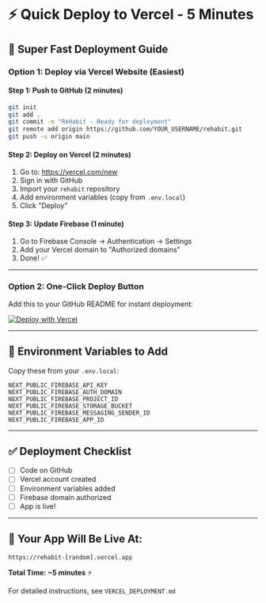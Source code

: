 # ⚡ Quick Deploy to Vercel - 5 Minutes

## 🎯 Super Fast Deployment Guide

### **Option 1: Deploy via Vercel Website (Easiest)**

#### **Step 1: Push to GitHub (2 minutes)**

```bash
git init
git add .
git commit -m "ReHabit - Ready for deployment"
git remote add origin https://github.com/YOUR_USERNAME/rehabit.git
git push -u origin main
```

#### **Step 2: Deploy on Vercel (2 minutes)**

1. Go to: https://vercel.com/new
2. Sign in with GitHub
3. Import your `rehabit` repository
4. Add environment variables (copy from `.env.local`)
5. Click "Deploy"

#### **Step 3: Update Firebase (1 minute)**

1. Go to Firebase Console → Authentication → Settings
2. Add your Vercel domain to "Authorized domains"
3. Done! ✅

---

### **Option 2: One-Click Deploy Button**

Add this to your GitHub README for instant deployment:

[![Deploy with Vercel](https://vercel.com/button)](https://vercel.com/new/clone?repository-url=https://github.com/YOUR_USERNAME/rehabit)

---

## 🔑 Environment Variables to Add

Copy these from your `.env.local`:

```
NEXT_PUBLIC_FIREBASE_API_KEY
NEXT_PUBLIC_FIREBASE_AUTH_DOMAIN
NEXT_PUBLIC_FIREBASE_PROJECT_ID
NEXT_PUBLIC_FIREBASE_STORAGE_BUCKET
NEXT_PUBLIC_FIREBASE_MESSAGING_SENDER_ID
NEXT_PUBLIC_FIREBASE_APP_ID
```

---

## ✅ Deployment Checklist

- [ ] Code on GitHub
- [ ] Vercel account created
- [ ] Environment variables added
- [ ] Firebase domain authorized
- [ ] App is live!

---

## 🚀 Your App Will Be Live At:

`https://rehabit-[random].vercel.app`

**Total Time: ~5 minutes** ⚡

For detailed instructions, see `VERCEL_DEPLOYMENT.md`
